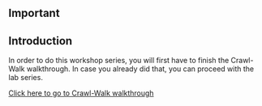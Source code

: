 ## Important

## Introduction
In order to do this workshop series, you will first have to finish the Crawl-Walk walkthrough.
In case you already did that, you can proceed with the lab series.

[Click here to go to Crawl-Walk walkthrough](https://oracle-quickstart.github.io/oci-adoption-framework-thunder/workshop/?lab=lab-4-crawl-walk)
